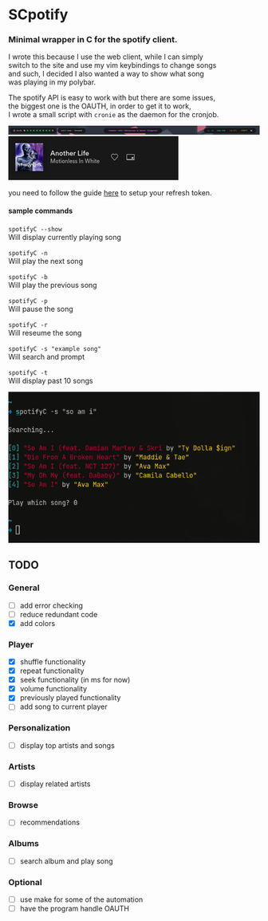 # SCpotify

### Minimal wrapper in C for the spotify client. 

I wrote this because I use the web client, while I can simply  
switch to the site and use my vim keybindings to change songs  
and such, I decided I also wanted a way to show what song  
was playing in my polybar.  

The spotify API is easy to work with but there are some issues,  
the biggest one is the OAUTH, in order to get it to work,  
I wrote a small script with `cronie` as the daemon for the cronjob.  

![sample 1](samples/2021-07-15_18-34.png)
![sample 2](samples/2021-07-15_18-34_1.png)

you need to follow the guide [here](https://developer.spotify.com/documentation/general/guides/authorization-guide/) to setup your refresh token.

#### sample commands
`spotifyC --show`  
Will display currently playing song  

`spotifyC -n`  
Will play the next song  

`spotifyC -b`  
Will play the previous song  

`spotifyC -p`  
Will pause the song  

`spotifyC -r`  
Will reseume the song  
  
`spotifyC -s "example song"`  
Will search and prompt  

`spotifyC -t`  
Will display past 10 songs  


![sample 3](samples/2021-07-26_17-34.png)

## TODO

### General
- [ ] add error checking  
- [ ] reduce redundant code
- [X] add colors

### Player
- [X] shuffle functionality
- [X] repeat functionality
- [X] seek functionality (in ms for now)
- [X] volume functionality
- [X] previously played functionality
- [ ] add song to current player

### Personalization
- [ ] display top artists and songs

### Artists
- [ ] display related artists 

### Browse  
- [ ] recommendations

### Albums
- [ ] search album and play song

### Optional  
- [ ] use make for some of the automation
- [ ] have the program handle OAUTH
